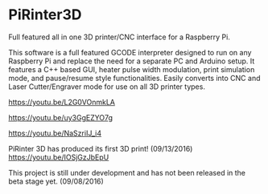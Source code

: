 # PiRinter3D
Full featured all in one 3D printer/CNC interface for a Raspberry Pi. 

This software is a full featured GCODE interpreter designed to run on any Raspberry Pi and replace the need for a separate PC and Arduino setup. It features a C++ based GUI, heater pulse width modulation, print simulation mode, and pause/resume style functionalities. Easily converts into CNC and Laser Cutter/Engraver mode for use on all 3D printer types.

https://youtu.be/L2G0VOnmkLA

https://youtu.be/uy3GgEZYO7g

https://youtu.be/NaSzriIJ_i4

PiRinter 3D has produced its first 3D print! (09/13/2016)
https://youtu.be/IOSjGzJbEpU

This project is still under development and has not been released in the beta stage yet. (09/08/2016)
